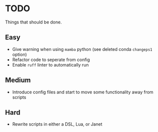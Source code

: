 # TODO
Things that should be done.

## Easy
* Give warning when using `mamba` python (see deleted conda `changeps1` option)
* Refactor code to seperate from config
* Enable `ruff` linter to automatically run

## Medium
* Introduce config files and start to move some functionality away from scripts

## Hard
* Rewrite scripts in either a DSL, Lua, or Janet
